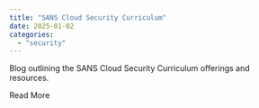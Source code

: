 ```yaml
---
title: "SANS Cloud Security Curriculum"
date: 2025-01-02
categories: 
  - "security"
---
```


​Blog outlining the SANS Cloud Security Curriculum offerings and resources. 

​Read More
